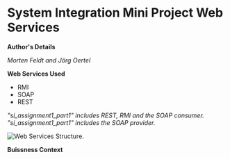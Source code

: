 # System Integration Mini Project Web Services

**Author's Details**

_Morten Feldt and Jörg Oertel_

**Web Services Used**

* RMI
* SOAP
* REST

_"si_assignment1_part1" includes REST, RMI and the SOAP consumer. "si_assignment1_part1" includes the SOAP provider._

![Web Services Structure. ](../images/webservice_diagramm.png)

**Buissness Context**
